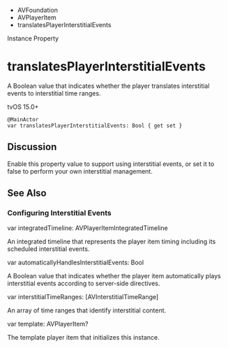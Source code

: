 

- AVFoundation
- AVPlayerItem
-  translatesPlayerInterstitialEvents 

Instance Property

# translatesPlayerInterstitialEvents

A Boolean value that indicates whether the player translates interstitial events to interstitial time ranges.

tvOS 15.0+

``` source
@MainActor
var translatesPlayerInterstitialEvents: Bool { get set }
```

## Discussion

Enable this property value to support using interstitial events, or set it to false to perform your own interstitial management.

## See Also

### Configuring Interstitial Events

var integratedTimeline: AVPlayerItemIntegratedTimeline

An integrated timeline that represents the player item timing including its scheduled interstitial events.

var automaticallyHandlesInterstitialEvents: Bool

A Boolean value that indicates whether the player item automatically plays interstitial events according to server-side directives.

var interstitialTimeRanges: [AVInterstitialTimeRange]

An array of time ranges that identify interstitial content.

var template: AVPlayerItem?

The template player item that initializes this instance.

